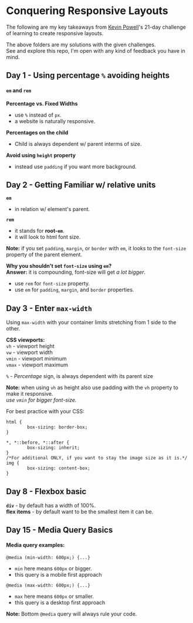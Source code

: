 # Conquering Responsive Layouts

The following are my key takeaways from [Kevin Powell](https://www.kevinpowell.co/)'s 21-day challenge of learning to create responsive layouts.

The above folders are my solutions with the given challenges. \
See and explore this repo, I'm open with any kind of feedback you have in mind.

## Day 1 - Using percentage `%` avoiding heights

#### `em` and `rem`

**Percentage vs. Fixed Widths**

- use `%` instead of `px`.
- a website is naturally responsive.

**Percentages on the child**

- Child is always dependent w/ parent interms of size.

**Avoid using `height` property**

- instead use `padding` if you want more background.

## Day 2 - Getting Familiar w/ relative units

**`em`**

- in relation w/ element's parent.

**`rem`**

- it stands for **root-`em`**.
- it will look to html font size.

**Note:** if you set `padding`, `margin`, or `border` with `em`, it looks to the `font-size` property of the parent element.

**Why you shouldn't set `font-size` using `em`?** \
**Answer:** it is compounding, font-size will get _a lot bigger_.

- use `rem` for `font-size` property.
- use `em` for `padding`, `margin`, and `border` properties.

## Day 3 - Enter `max-width`

Using `max-width` with your container limits stretching from 1 side to the other.

**CSS viewports:** \
`vh` - viewport height \
`vw` - viewport width \
`vmin` - viewport minimum \
`vmax` - viewport maximum

`%` - _Percentage_ sign, is always dependent with its parent size

**Note:** when using `vh` as height also use padding with the `vh` property to make it responsive. \
_use `vmin` for bigger font-size._

For best practice with your CSS:

```
html {
        box-sizing: border-box;
}

*, *::before, *::after {
        box-sizing: inherit;
}
/*For additional ONLY, if you want to stay the image size as it is.*/
img {
        box-sizing: content-box;
}
```

## Day 8 - Flexbox basic

**`div`** - by default has a width of 100%. \
**flex items** - by default want to be the smallest item it can be.

## Day 15 - Media Query Basics

#### Media query examples:

`@media (min-width: 600px;) {...}`
- `min` here means `600px` or bigger.
- this query is a mobile first approach

`@media (max-width: 600px;) {...}`
- `max` here means `600px` or smaller.
- this query is a desktop first approach

**Note:** Bottom `@media` query will always rule your code.
